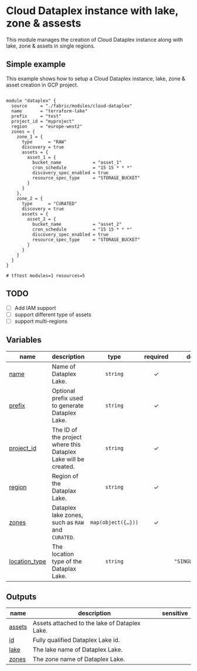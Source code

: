 # Cloud Dataplex instance with lake, zone & assests

This module manages the creation of Cloud Dataplex instance along with lake, zone & assets in single regions. 


## Simple example

This example shows how to setup a Cloud Dataplex instance, lake, zone & asset creation in GCP project.

```hcl

module "dataplex" {
  source     = "./fabric/modules/cloud-dataplex"
  name       = "terraform-lake"
  prefix     = "test"
  project_id = "myproject"
  region     = "europe-west2"
  zones = {
    zone_1 = {
      type      = "RAW"
      discovery = true
      assets = {
        asset_1 = {
          bucket_name            = "asset_1"
          cron_schedule          = "15 15 * * *"
          discovery_spec_enabled = true
          resource_spec_type     = "STORAGE_BUCKET"
        }
      }
    },
    zone_2 = {
      type      = "CURATED"
      discovery = true
      assets = {
        asset_2 = {
          bucket_name            = "asset_2"
          cron_schedule          = "15 15 * * *"
          discovery_spec_enabled = true
          resource_spec_type     = "STORAGE_BUCKET"
        }
      }
    }
  }
}

# tftest modules=1 resources=5
```
## TODO

- [ ] Add IAM support
- [ ] support different type of assets
- [ ] support multi-regions
<!-- BEGIN TFDOC -->

## Variables

| name | description | type | required | default |
|---|---|:---:|:---:|:---:|
| [name](variables.tf#L23) | Name of Dataplex Lake. | <code>string</code> | ✓ |  |
| [prefix](variables.tf#L28) | Optional prefix used to generate Dataplex Lake. | <code>string</code> | ✓ |  |
| [project_id](variables.tf#L33) | The ID of the project where this Dataplex Lake will be created. | <code>string</code> | ✓ |  |
| [region](variables.tf#L38) | Region of the Dataplax Lake. | <code>string</code> | ✓ |  |
| [zones](variables.tf#L43) | Dataplex lake zones, such as `RAW` and `CURATED`. | <code title="map&#40;object&#40;&#123;&#10;  type      &#61; string&#10;  discovery &#61; optional&#40;bool, true&#41;&#10;  assets &#61; map&#40;object&#40;&#123;&#10;    bucket_name            &#61; string&#10;    cron_schedule          &#61; optional&#40;string, &#34;15 15 &#42; &#42; &#42;&#34;&#41;&#10;    discovery_spec_enabled &#61; optional&#40;bool, true&#41;&#10;    resource_spec_type     &#61; optional&#40;string, &#34;STORAGE_BUCKET&#34;&#41;&#10;  &#125;&#41;&#41;&#10;&#125;&#41;&#41;">map&#40;object&#40;&#123;&#8230;&#125;&#41;&#41;</code> | ✓ |  |
| [location_type](variables.tf#L17) | The location type of the Dataplax Lake. | <code>string</code> |  | <code>&#34;SINGLE_REGION&#34;</code> |

## Outputs

| name | description | sensitive |
|---|---|:---:|
| [assets](outputs.tf#L17) | Assets attached to the lake of Dataplex Lake. |  |
| [id](outputs.tf#L22) | Fully qualified Dataplex Lake id. |  |
| [lake](outputs.tf#L27) | The lake name of Dataplex Lake. |  |
| [zones](outputs.tf#L32) | The zone name of Dataplex Lake. |  |

<!-- END TFDOC -->
